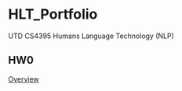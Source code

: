 # HLT_Portfolio
UTD CS4395 Humans Language Technology (NLP)

## HW0
[Overview](/master/Hw0/Overview%20Of%20NLP.pdf)

